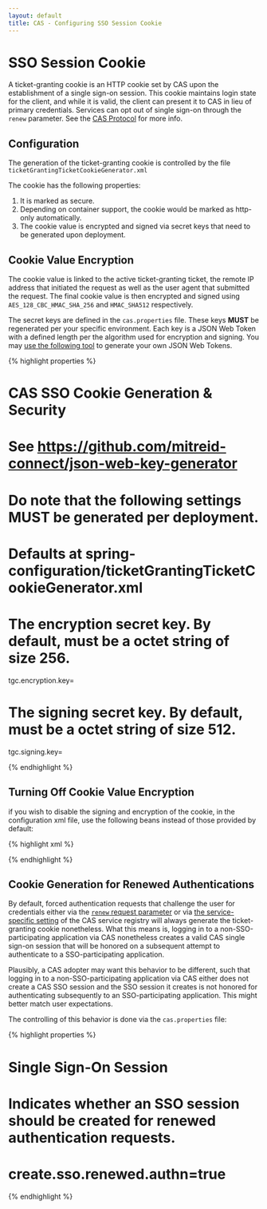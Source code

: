 ```yaml
---
layout: default
title: CAS - Configuring SSO Session Cookie
---
```


# SSO Session Cookie
A ticket-granting cookie is an HTTP cookie set by CAS upon the establishment of a single sign-on session. This cookie maintains login state for the client, and while it is valid, the client can present it to CAS in lieu of primary credentials. Services can opt out of single sign-on through the `renew` parameter. See the [CAS Protocol](../protocol/CAS-Protocol.html) for more info.

## Configuration
The generation of the ticket-granting cookie is controlled by the file `ticketGrantingTicketCookieGenerator.xml`


The cookie has the following properties:

1. It is marked as secure.
2. Depending on container support, the cookie would be marked as http-only automatically.
3. The cookie value is encrypted and signed via secret keys that need to be generated upon deployment.

## Cookie Value Encryption

The cookie value is linked to the active ticket-granting ticket, the remote IP address that initiated the request 
as well as the user agent that submitted the request. The final cookie value is then encrypted and signed
using `AES_128_CBC_HMAC_SHA_256` and `HMAC_SHA512` respectively.

The secret keys are defined in the `cas.properties` file. These keys **MUST** be regenerated per your specific environment. Each key
is a JSON Web Token with a defined length per the algorithm used for encryption and signing. 
You may [use the following tool](https://github.com/mitreid-connect/json-web-key-generator)
to generate your own JSON Web Tokens.

{% highlight properties %}
# CAS SSO Cookie Generation & Security
# See https://github.com/mitreid-connect/json-web-key-generator
#
# Do note that the following settings MUST be generated per deployment.
#
# Defaults at spring-configuration/ticketGrantingTicketCookieGenerator.xml
# The encryption secret key. By default, must be a octet string of size 256.
tgc.encryption.key=

# The signing secret key. By default, must be a octet string of size 512.
tgc.signing.key=

{% endhighlight %}

## Turning Off Cookie Value Encryption
if you wish to disable the signing and encryption of the cookie, in the
configuration xml file, use the following beans instead of those provided by default:

{% highlight xml %}
<bean id="cookieCipherExecutor" class="org.jasig.cas.util.NoOpCipherExecutor" />

<bean id="cookieValueManager" class="org.jasig.cas.web.support.NoOpCookieValueManager"/>

{% endhighlight %}

## Cookie Generation for Renewed Authentications

By default, forced authentication requests that challenge the user for credentials
either via the [`renew` request parameter](../protocol/CAS-Protocol.html)
or via [the service-specific setting](Service-Management.html) of
the CAS service registry will always generate the ticket-granting cookie
nonetheless. What this means is, logging in to a non-SSO-participating application
via CAS nonetheless creates a valid CAS single sign-on session that will be honored on a
subsequent attempt to authenticate to a SSO-participating application.

Plausibly, a CAS adopter may want this behavior to be different, such that logging in to a non-SSO-participating application
via CAS either does not create a CAS SSO session and the SSO session it creates is not honored for authenticating subsequently
to an SSO-participating application. This might better match user expectations.

The controlling of this behavior is done via the `cas.properties` file:

{% highlight properties %}
##
# Single Sign-On Session
#
# Indicates whether an SSO session should be created for renewed authentication requests.
# create.sso.renewed.authn=true
{% endhighlight %}


